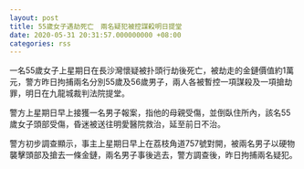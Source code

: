 ```yaml
---
layout: post
title: 55歲女子遇劫死亡　兩名疑犯被控謀殺明日提堂
date: 2020-05-31 20:31:57.000000000 +08:00
categories: rss
---
```


一名55歲女子上星期日在長沙灣懷疑被扑頭行劫後死亡，被劫走的金鏈價值約1萬元，警方昨日拘捕兩名分別55歲及56歲男子，兩人各被暫控一項謀殺及一項搶劫罪，明日在九龍城裁判法院提堂。

警方上星期日早上接獲一名男子報案，指他的母親受傷，並倒臥住所內，該名55歲女子頭部受傷，昏迷被送往明愛醫院救治，延至前日不治。

警方初步調查顯示，事主上星期日早上在荔枝角道757號對開，被兩名男子以硬物襲擊頭部及搶去一條金鏈，兩名男子事後逃去，警方調查後，昨日拘捕兩名疑犯。
